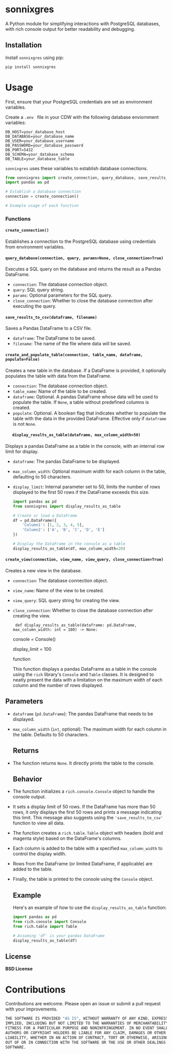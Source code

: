 # sonnixgres

A Python module for simplifying interactions with PostgreSQL databases, with rich console output for better readability and debugging.

## Installation

Install `sonnixgres` using pip:

```bash
pip install sonnixgres
```

# Usage

First, ensure that your PostgreSQL credentials are set as environment variables. 

Create a `.env ` file in your CDW with the following database enviornment  variables:

```parameters
DB_HOST=your_database_host
DB_DATABASE=your_database_name
DB_USER=your_database_username
DB_PASSWORD=your_database_password
DB_PORT=5432
DB_SCHEMA=your_database_schema
DB_TABLE=your_database_table
```

`sonnixgres` uses these variables to establish database connections.

```python
from sonnixgres import create_connection, query_database, save_results_to_csv, create_and_populate_table, update_records, create_view
import pandas as pd

# Establish a database connection
connection = create_connection()

# Example usage of each function
```

### Functions

#### `create_connection()`

Establishes a connection to the PostgreSQL database using credentials from environment variables.

#### `query_database(connection, query, params=None, close_connection=True)`

Executes a SQL query on the database and returns the result as a Pandas DataFrame.

- `connection`: The database connection object.
- `query`: SQL query string.
- `params`: Optional parameters for the SQL query.
- `close_connection`: Whether to close the database connection after executing the query.

#### `save_results_to_csv(dataframe, filename)`

Saves a Pandas DataFrame to a CSV file.

- `dataframe`: The DataFrame to be saved.
- `filename`: The name of the file where data will be saved.

#### `create_and_populate_table(connection, table_name, dataframe, populate=False)`

Creates a new table in the database. If a DataFrame is provided, it optionally populates the table with data from the DataFrame.

- `connection`: The database connection object.
- `table_name`: Name of the table to be created.
- `dataframe`: Optional. A pandas DataFrame whose data will be used to populate the table. If `None`, a table without predefined columns is created.
- `populate`: Optional. A boolean flag that indicates whether to populate the table with the data in the provided DataFrame. Effective only if `dataframe` is not `None`.

#### `   display_results_as_table(dataframe, max_column_width=50)`

Displays a pandas DataFrame as a table in the console, with an internal row limit for display.

- `dataframe`: The pandas DataFrame to be displayed.

- `max_column_width`: Optional maximum width for each column in the table, defaulting to 50 characters.

- `display_limit`: Internal parameter set to 50, limits the number of rows displayed to the first 50 rows if the DataFrame exceeds this size.
  
  ```python
  import pandas as pd
  from sonnixgres import display_results_as_table
  
  # Create or load a DataFrame
  df = pd.DataFrame({
      'Column1': [1, 2, 3, 4, 5],
      'Column2': ['A', 'B', 'C', 'D', 'E']
  })
  
  # Display the DataFrame in the console as a table
  display_results_as_table(df, max_column_width=20)
  ```

#### `create_view(connection, view_name, view_query, close_connection=True)`

Creates a new view in the database.

- `connection`: The database connection object.

- `view_name`: Name of the view to be created.

- `view_query`: SQL query string for creating the view.

- `close_connection`: Whether to close the database connection after creating the view.
  
  ` def display_results_as_table(dataframe: pd.DataFrame, max_column_width: int = 100) -> None:`
  
  console = Console()
  
  display_limit = 100
  
  function
  
  This function displays a pandas DataFrame as a table in the console using the `rich` library's `Console` and `Table` classes. It is designed to neatly present the data with a limitation on the maximum width of each column and the number of rows displayed.

## Parameters

- `dataframe` (`pd.DataFrame`): The pandas DataFrame that needs to be displayed.

- `max_column_width` (`int`, optional): The maximum width for each column in the table. Defaults to 50 characters.
  
  ## Returns

- The function returns `None`. It directly prints the table to the console.
  
  ## Behavior

- The function initializes a `rich.console.Console` object to handle the console output.

- It sets a display limit of 50 rows. If the DataFrame has more than 50 rows, it only displays the first 50 rows and prints a message indicating this limit. This message also suggests using the `'save_results_to_csv'` function to view all data.

- The function creates a `rich.table.Table` object with headers (bold and magenta style) based on the DataFrame's columns.

- Each column is added to the table with a specified `max_column_width` to control the display width.

- Rows from the DataFrame (or limited DataFrame, if applicable) are added to the table.

- Finally, the table is printed to the console using the `Console` object.
  
  ## Example
  
  Here's an example of how to use the `display_results_as_table` function:
  
  ```python
  import pandas as pd
  from rich.console import Console
  from rich.table import Table
  
  # Assuming 'df' is your pandas DataFrame
  display_results_as_table(df)
  ```

## License

**BSD License**

# Contributions

Contributions are welcome. Please open an issue or submit a pull request with your improvements.

```python
THE SOFTWARE IS PROVIDED "AS IS", WITHOUT WARRANTY OF ANY KIND, EXPRESS OR
IMPLIED, INCLUDING BUT NOT LIMITED TO THE WARRANTIES OF MERCHANTABILITY,
FITNESS FOR A PARTICULAR PURPOSE AND NONINFRINGEMENT. IN NO EVENT SHALL THE
AUTHORS OR COPYRIGHT HOLDERS BE LIABLE FOR ANY CLAIM, DAMAGES OR OTHER
LIABILITY, WHETHER IN AN ACTION OF CONTRACT, TORT OR OTHERWISE, ARISING FROM,
OUT OF OR IN CONNECTION WITH THE SOFTWARE OR THE USE OR OTHER DEALINGS IN THE
SOFTWARE.
```
